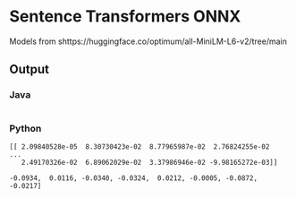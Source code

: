 # Sentence Transformers ONNX

Models from shttps://huggingface.co/optimum/all-MiniLM-L6-v2/tree/main

## Output

### Java

```

```

### Python

```
[[ 2.09840528e-05  8.30730423e-02  8.77965987e-02  2.76824255e-02
...
   2.49170326e-02  6.89062029e-02  3.37986946e-02 -9.98165272e-03]]
```

```
-0.0934,  0.0116, -0.0340, -0.0324,  0.0212, -0.0005, -0.0872, -0.0217]
```